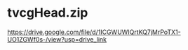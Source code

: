 # tvcgHead.zip
https://drive.google.com/file/d/1ICGWUWIQrtKQ7jMrPoTX1-UO1ZGWf0s-/view?usp=drive_link
